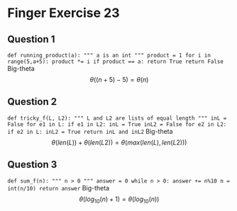 # Finger Exercise 23
## Question 1
``
def running_product(a):
    """ a is an int """
    product = 1
    for i in range(5,a+5):
        product *= i
        if product == a:
            return True
    return False
``
Big-theta $$\theta((n+5)-5)=\theta(n)$$
## Question 2
``
def tricky_f(L, L2):
    """ L and L2 are lists of equal length """
    inL = False
    for e1 in L:
        if e1 in L2:
            inL = True
    inL2 = False
    for e2 in L2:
        if e2 in L:
            inL2 = True
    return inL and inL2
``
Big-theta $$\theta(len(L))+\theta(len(L2))=\theta(max(len(L), len(L2)))$$
## Question 3
``
def sum_f(n):
    """ n > 0 """
    answer = 0
    while n > 0:
        answer += n%10
        n = int(n/10)
    return answer
``
Big-theta $$\theta(log_{10}(n)+1) = \theta(log_{10}(n))$$

